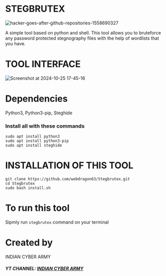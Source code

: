 # STEGBRUTEX
![hacker-goes-after-github-repositories-1558690327](https://github.com/user-attachments/assets/b551a69f-fe11-4ff8-95f7-cc775cb424bf)


A simple tool based on python and shell. This tool allows you to bruteforce any password protected stegnography files with the help of wordlists that you have.

# TOOL INTERFACE
![Screenshot at 2024-10-25 17-45-16](https://github.com/user-attachments/assets/65b77387-d639-43de-b745-800784bf2aae)
# Dependencies
Python3, Python3-pip, Steghide
### Install all with these commands
```shell
sudo apt install python3
sudo apt install python3-pip
sudo apt install steghide
```
# INSTALLATION OF THIS TOOL

```shell 
git clone https://github.com/webdragon63/Stegbrutex.git
cd Stegbrutex
sudo bash install.sh
```

# To run this tool
Sipmly run `stegbrutex` command on your terminal

# Created by
INDIAN CYBER ARMY

#### ***YT CHANNEL: [INDIAN CYBER ARMY](https://www.youtube.com/@webdragon63)***
